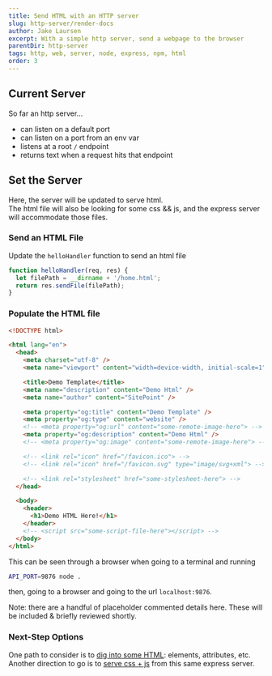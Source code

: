 ```yaml
---
title: Send HTML with an HTTP server
slug: http-server/render-docs
author: Jake Laursen
excerpt: With a simple http server, send a webpage to the browser
parentDir: http-server
tags: http, web, server, node, express, npm, html
order: 3
---
```


## Current Server

So far an http server...

- can listen on a default port
- can listen on a port from an env var
- listens at a root `/` endpoint
- returns text when a request hits that endpoint

## Set the Server

Here, the server will be updated to serve html.  
The html file will also be looking for some css && js, and the express server will accommodate those files.

### Send an HTML File

Update the `helloHandler` function to send an html file

```javascript
function helloHandler(req, res) {
  let filePath = __dirname + '/home.html';
  return res.sendFile(filePath);
}
```

### Populate the HTML file

```html
<!DOCTYPE html>

<html lang="en">
  <head>
    <meta charset="utf-8" />
    <meta name="viewport" content="width=device-width, initial-scale=1" />

    <title>Demo Template</title>
    <meta name="description" content="Demo Html" />
    <meta name="author" content="SitePoint" />

    <meta property="og:title" content="Demo Template" />
    <meta property="og:type" content="website" />
    <!-- <meta property="og:url" content="some-remote-image-here"> -->
    <meta property="og:description" content="Demo Html" />
    <!-- <meta property="og:image" content="some-remote-image-here"> -->

    <!-- <link rel="icon" href="/favicon.ico"> -->
    <!-- <link rel="icon" href="/favicon.svg" type="image/svg+xml"> -->

    <!-- <link rel="stylesheet" href="some-stylesheet-here"> -->
  </head>

  <body>
    <header>
      <h1>Demo HTML Here!</h1>
    </header>
    <!-- <script src="some-script-file-here"></script> -->
  </body>
</html>
```

This can be seen through a browser when going to a terminal and running

```bash
API_PORT=9876 node .
```

then, going to a browser and going to the url
`localhost:9876`.

Note: there are a handful of placeholder commented details here. These will be included & briefly reviewed shortly.

### Next-Step Options

One path to consider is to [dig into some HTML](./../html): elements, attributes, etc.  
Another direction to go is to [serve css + js](./styling-and-interaction) from this same express server.
